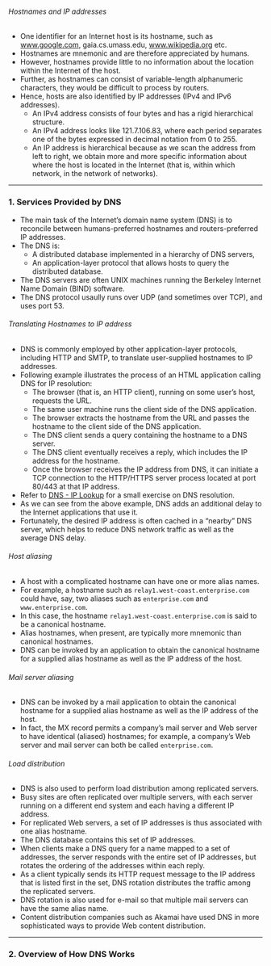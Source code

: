 
###### Hostnames and IP addresses
* One identifier for an Internet host is its hostname, such as www.google.com, gaia.cs.umass.edu, www.wikipedia.org etc.
* Hostnames are mnemonic and are therefore appreciated by humans.
* However, hostnames provide little to no information about the location within the Internet of the host.
* Further, as hostnames can consist of variable-length alphanumeric characters, they would be difficult to process by routers.
* Hence, hosts are also identified by IP addresses (IPv4 and IPv6 addresses).
	* An IPv4 address consists of four bytes and has a rigid hierarchical structure.
 	* An IPv4 address looks like 121.7.106.83, where each period separates one of the bytes expressed in decimal notation from 0 to 255.
  	* An IP address is hierarchical because as we scan the address from left to right, we obtain more and more specific information about where the host is located in the Internet (that is, within which network, in the network of networks).

***

### 1. Services Provided by DNS

* The main task of the Internet’s domain name system (DNS) is to reconcile between humans-preferred hostnames and routers-preferred IP addresses.
* The DNS is:
	* A distributed database implemented in a hierarchy of DNS servers,
 	* An application-layer protocol that allows hosts to query the distributed database. 
* The DNS servers are often UNIX machines running the Berkeley Internet Name Domain (BIND) software.
* The DNS protocol usaully runs over UDP (and sometimes over TCP), and uses port 53.

###### Translating Hostnames to IP address
* DNS is commonly employed by other application-layer protocols, including HTTP and SMTP, to translate user-supplied hostnames to IP addresses.
* Following example illustrates the process of an HTML application calling DNS for IP resolution:
	* The browser (that is, an HTTP client), running on some user’s host, requests the URL.
 	* The same user machine runs the client side of the DNS application.
  	* The browser extracts the hostname from the URL and passes the hostname to the client side of the DNS application.
  	* The DNS client sends a query containing the hostname to a DNS server.
  	* The DNS client eventually receives a reply, which includes the IP address for the hostname.
  	* Once the browser receives the IP address from DNS, it can initiate a TCP connection to the HTTP/HTTPS server process located at port 80/443 at that IP address.
* Refer to [DNS - IP Lookup](https://github.com/violet-autumn/Computer-Networking/blob/main/Chapter%202/Additional%20texts.md#dns---ip-address-lookup) for a small exercise on DNS resolution.
* As we can see from the above example, DNS adds an additional delay to the Internet applications that use it.
* Fortunately, the desired IP address is often cached in a “nearby” DNS server, which helps to reduce DNS network traffic as well as the average DNS delay.

###### Host aliasing
* A host with a complicated hostname can have one or more alias names.
* For example, a hostname such as `relay1.west-coast.enterprise.com` could have, say, two aliases such as `enterprise.com` and `www.enterprise.com`.
* In this case, the hostname `relay1.west-coast.enterprise.com` is said to be a canonical hostname.
* Alias hostnames, when present, are typically more mnemonic than canonical hostnames.
* DNS can be invoked by an application to obtain the canonical hostname for a supplied alias hostname as well as the IP address of the host.

###### Mail server aliasing
* DNS can be invoked by a mail application to obtain the canonical hostname for a supplied alias hostname as well as the IP address of the host.
* In fact, the MX record permits a company’s mail server and Web server to have identical (aliased) hostnames; for example, a company’s Web server and mail server can both be called `enterprise.com`.

###### Load distribution
* DNS is also used to perform load distribution among replicated servers.
* Busy sites are often replicated over multiple servers, with each server running on a different end system and each having a different IP address.
* For replicated Web servers, a set of IP addresses is thus associated with one alias hostname.
* The DNS database contains this set of IP addresses.
* When clients make a DNS query for a name mapped to a set of addresses, the server responds with the entire set of IP addresses, but rotates the ordering of the addresses within each reply.
* As a client typically sends its HTTP request message to the IP address that is listed first in the set, DNS rotation distributes the traffic among the replicated servers.
* DNS rotation is also used for e-mail so that multiple mail servers can have the same alias name.
* Content distribution companies such as Akamai have used DNS in more sophisticated ways to provide Web content distribution.

***

### 2. Overview of How DNS Works
